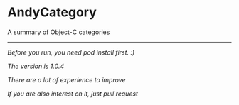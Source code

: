 # AndyCategory
A summary of Object-C categories

---

_Before you run, you need pod install first. :)_

_The version is 1.0.4_

_There are a lot of experience to improve_

_If you are also interest on it, just pull request_

